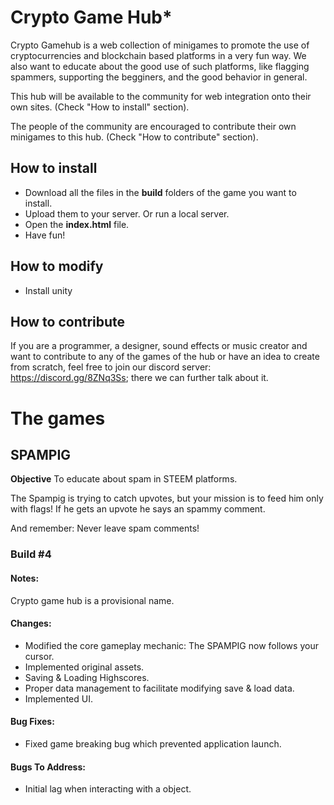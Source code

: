 # Crypto Game Hub*

Crypto Gamehub is a web collection of minigames to promote the use of cryptocurrencies and blockchain based platforms in a very fun way. We also want to educate about the good use of such platforms, like flagging spammers, supporting the begginers, and the good behavior in general.

This hub will be available to the community for web integration onto their own sites. (Check "How to install" section).

The people of the community are encouraged to contribute their own minigames to this hub. (Check "How to contribute" section).

## How to install
- Download all the files in the **build** folders of the game you want to install.
- Upload them to your server. Or run a local server.
- Open the **index.html** file.
- Have fun!

## How to modify
- Install unity

## How to contribute
If you are a programmer, a designer, sound effects or music creator and want to contribute to any of the games of the hub or  have an idea to create from scratch, feel free to join our discord server: https://discord.gg/8ZNq3Ss; there we can further talk about it.

# The games

## SPAMPIG
**Objective** To educate about spam in STEEM platforms.

The Spampig is trying to catch upvotes, but your mission is to feed him only with flags! If he gets an upvote he says an spammy comment.

And remember: Never leave spam comments!

### Build #4

#### Notes:
Crypto game hub is a provisional name.

#### Changes:
* Modified the core gameplay mechanic: The SPAMPIG now follows your cursor.
* Implemented original assets.
* Saving & Loading Highscores.
* Proper data management to facilitate modifying save & load data.
* Implemented UI.

#### Bug Fixes:
* Fixed game breaking bug which prevented application launch.

#### Bugs To Address:
* Initial lag when interacting with a object.
